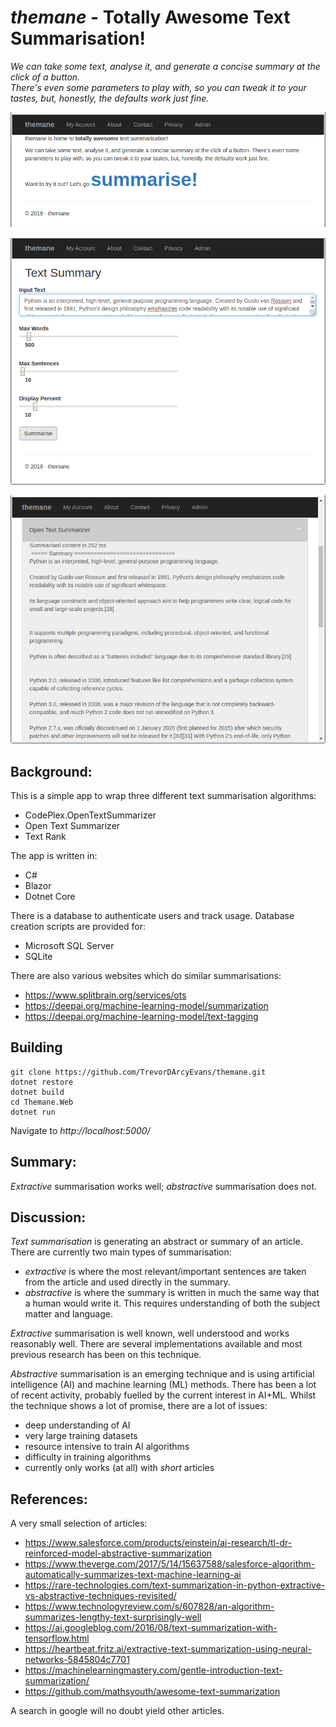 # **_themane_** - Totally Awesome Text Summarisation!

_We can take some text, analyse it, and generate a concise summary at the click of a button.  
There's even some parameters to play with, so you can tweak it to your tastes, but, honestly,
the defaults work just fine._

![intro](images/themane_web_01.png "intro")

![input](images/themane_web_02.png "input")

![output](images/themane_web_03.png "output")

## Background:
This is a simple app to wrap three different text summarisation algorithms:
* CodePlex.OpenTextSummarizer
* Open Text Summarizer
* Text Rank

The app is written in:
* C#
* Blazor
* Dotnet Core

There is a database to authenticate users and track usage.  Database creation scripts are provided for:
* Microsoft SQL Server
* SQLite

There are also various websites which do similar summarisations:
* https://www.splitbrain.org/services/ots
* https://deepai.org/machine-learning-model/summarization
* https://deepai.org/machine-learning-model/text-tagging

## Building

```
git clone https://github.com/TrevorDArcyEvans/themane.git
dotnet restore
dotnet build
cd Themane.Web
dotnet run
```

Navigate to _http://localhost:5000/_

## Summary:
_Extractive_ summarisation works well; _abstractive_ summarisation does not.

## Discussion:
_Text summarisation_ is generating an abstract or summary of an article.  There are currently two main types of summarisation:
* _extractive_ is where the most relevant/important sentences are taken from the article and used directly in the summary.
* _abstractive_ is where the summary is written in much the same way that a human would write it.
This requires understanding of both the subject matter and language.

_Extractive_ summarisation is well known, well understood and works reasonably well.
There are several implementations available and most previous research has been on this technique.

_Abstractive_ summarisation is an emerging technique and is using artificial intelligence (AI) and machine learning (ML) methods.
There has been a lot of recent activity, probably fuelled by the current interest in AI+ML.
Whilst the technique shows a lot of promise, there are a lot of issues:
* deep understanding of AI
* very large training datasets
* resource intensive to train AI algorithms
* difficulty in training algorithms
* currently only works (at all) with _short_ articles

## References:
A very small selection of articles:
* https://www.salesforce.com/products/einstein/ai-research/tl-dr-reinforced-model-abstractive-summarization
* https://www.theverge.com/2017/5/14/15637588/salesforce-algorithm-automatically-summarizes-text-machine-learning-ai
* https://rare-technologies.com/text-summarization-in-python-extractive-vs-abstractive-techniques-revisited/
* https://www.technologyreview.com/s/607828/an-algorithm-summarizes-lengthy-text-surprisingly-well
* https://ai.googleblog.com/2016/08/text-summarization-with-tensorflow.html
* https://heartbeat.fritz.ai/extractive-text-summarization-using-neural-networks-5845804c7701
* https://machinelearningmastery.com/gentle-introduction-text-summarization/
* https://github.com/mathsyouth/awesome-text-summarization

A search in google will no doubt yield other articles.
